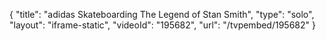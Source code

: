 {
    "title": "adidas Skateboarding The Legend of Stan Smith",
    "type": "solo",
    "layout": "iframe-static",
    "videoId": "195682",
    "url": "\/tvpembed\/195682"
}